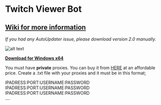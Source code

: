 # Twitch Viewer Bot
## **[Wiki for more information](https://github.com/gorkemhacioglu/TwitchViewerBot/wiki)**

*If you had any AutoUpdater issue, please download version 2.0 manually.*

![alt text](https://mytwitchbot.com/images/ui2_0.png)

**[Download for Windows x64](http://mytwitchbot.com/Download/win-x64.zip)**

You must have **private** proxies. You can buy it from [HERE](https://www.webshare.io/?referral_code=ceuygyx4sir2)
 at an affordable price.
Create a .txt file with your proxies and it must be in this format;

IPADRESS:PORT:USERNAME:PASSWORD<br />
IPADRESS:PORT:USERNAME:PASSWORD<br />
IPADRESS:PORT:USERNAME:PASSWORD<br />
....
